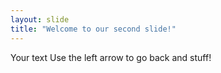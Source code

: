 ```yaml
---
layout: slide
title: "Welcome to our second slide!"
---
```

Your text
Use the left arrow to go back and stuff!
